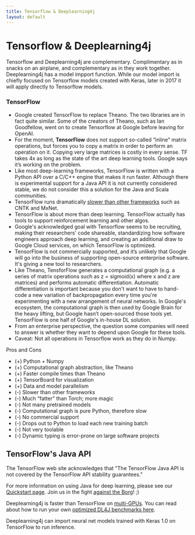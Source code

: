 ```yaml
---
title: Tensorflow & Deeplearning4j
layout: default
---
```


# Tensorflow & Deeplearning4j

Tensorflow and Deeplearning4j are complementary. Complimentary as in snacks on an airplane, and complementary as in they work together. Deeplearning4j has a model impport function. While our model import is chiefly focused on Tensorflow models created with Keras, later in 2017 it will apply directly to Tensorflow models. 

### <a name="tensorflow">TensorFlow</a>

* Google created TensorFlow to replace Theano. The two libraries are in fact quite similar. Some of the creators of Theano, such as Ian Goodfellow, went on to create Tensorflow at Google before leaving for OpenAI. 
* For the moment, **TensorFlow** does not support so-called “inline” matrix operations, but forces you to copy a matrix in order to perform an operation on it. Copying very large matrices is costly in every sense. TF takes 4x as long as the state of the art deep learning tools. Google says it’s working on the problem. 
* Like most deep-learning frameworks, TensorFlow is written with a Python API over a C/C++ engine that makes it run faster. Although there is experimental support for a Java API it is not currently considered stable, we do not consider this a solution for the Java and Scala communities. 
* TensorFlow runs dramatically [slower than other frameworks](https://arxiv.org/pdf/1608.07249v7.pdf) such as CNTK and MxNet. 
* TensorFlow is about more than deep learning. TensorFlow actually has tools to support reinforcement learning and other algos.
* Google's acknowledged goal with Tensorflow seems to be recruiting, making their researchers' code shareable, standardizing how software engineers approach deep learning, and creating an additional draw to Google Cloud services, on which TensorFlow is optimized. 
* TensorFlow is not commercially supported, and it’s unlikely that Google will go into the business of supporting open-source enterprise software. It's giving a new tool to researchers. 
* Like Theano, TensforFlow generates a computational graph (e.g. a series of matrix operations such as z = sigmoid(x) where x and z are matrices) and performs automatic differentiation. Automatic differentiation is important because you don't want to have to hand-code a new variation of backpropagation every time you're experimenting with a new arrangement of neural networks. In Google's ecosystem, the computational graph is then used by Google Brain for the heavy lifting, but Google hasn’t open-sourced those tools yet. TensorFlow is one half of Google's in-house DL solution. 
* From an enterprise perspective, the question some companies will need to answer is whether they want to depend upon Google for these tools. 
* Caveat: Not all operations in Tensorflow work as they do in Numpy. 

Pros and Cons

* (+) Python + Numpy
* (+) Computational graph abstraction, like Theano
* (+) Faster compile times than Theano
* (+) TensorBoard for visualization
* (+) Data and model parallelism
* (-) Slower than other frameworks
* (-) Much “fatter” than Torch; more magic
* (-) Not many pretrained models
* (-) Computational graph is pure Python, therefore slow
* (-) No commercial support
* (-) Drops out to Python to load each new training batch
* (-) Not very toolable
* (-) Dynamic typing is error-prone on large software projects

## TensorFlow's Java API

The TensorFlow web site acknowledges that "The TensorFlow Java API is not covered by the TensorFlow API stability guarantees."

For more information on using Java for deep learning, please see our [Quickstart page](https://deeplearning4j.org/quickstart). Join us in the fight [against the Borg](https://vimeo.com/84760450)! ;)

Deeplearning4j is faster than TensorFlow on [multi-GPUs](https://github.com/deeplearning4j/dl4j-benchmark). You can read about how to run your own [optimized DL4J benchmarks here](https://deeplearning4j.org/benchmark).

Deeplearning4j can import neural net models trained with Keras 1.0 on TensorFlow to run inference.
